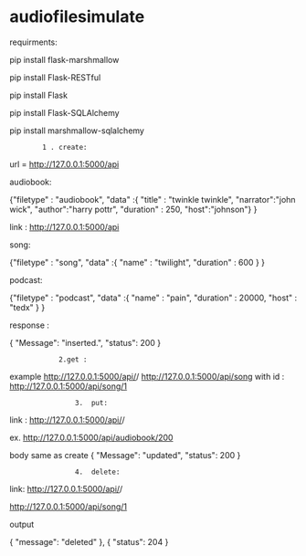# audiofilesimulate

requirments:

pip install flask-marshmallow


pip install Flask-RESTful


pip install Flask


pip install Flask-SQLAlchemy


pip install marshmallow-sqlalchemy




			1 . create:


 url = http://127.0.0.1:5000/api

 
audiobook:


{"filetype" : "audiobook",
    "data" :{
       "title" : "twinkle twinkle",
       "narrator":"john wick",
       "author":"harry pottr",
     "duration" : 250,
     "host":"johnson"}
}

link : http://127.0.0.1:5000/api


song:


{"filetype" : "song",
    "data" :{
       "name" : "twilight",
     "duration" : 600
    }
}



podcast:

{"filetype" : "podcast",
    "data" :{
       "name" : "pain",
     "duration" : 20000,
     "host" : "tedx"
    }
}


response : 

{
    "Message": "inserted.",
    "status": 200
}








				2.get : 

example
http://127.0.0.1:5000/api/<filetype>/<id>
http://127.0.0.1:5000/api/song
with id :
http://127.0.0.1:5000/api/song/1






					3.  put:
link : http://127.0.0.1:5000/api/<filetype>/<id>

ex. http://127.0.0.1:5000/api/audiobook/200

body same as create
{
    "Message": "updated",
    "status": 200
}



					4.  delete:
link: http://127.0.0.1:5000/api/<filetype>/<id>

http://127.0.0.1:5000/api/song/1

output

{
        "message": "deleted"
    },
    {
        "status": 204
    }


